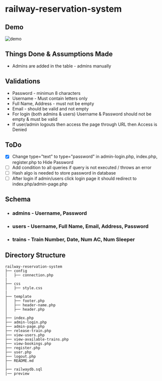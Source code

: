 # railway-reservation-system

## Demo

![demo](https://github.com/pranjalibajpai/railway-reservation-system/blob/master/demo1.gif)

## Things Done & Assumptions Made
- Admins are added in the table - admins manually

## Validations
- Password - minimun 8 characters
- Username - Must contain letters only
- Full Name, Address - must not be empty
- Email - should be valid and not empty
- For login (both admins & users) Username & Password should not be empty & must be valid
- If user/admin logouts then access the page through URL then Access is Denied

## ToDo
- [x] Change type="text" to type="password" in admin-login.php, index.php, register.php to Hide Password
- [ ] Add condition to all queries if query is not executed / throws an error
- [ ] Hash algo is needed to store password in database
- [ ] After login if admin/users click login page it should redirect to index.php/admin-page.php 

## Schema

- ### admins - Username, Password
- ### users - Username, Full Name, Email, Address, Password
- ### trains - Train Number, Date, Num AC, Num Sleeper
 

## Directory Structure

```
railway-reservation-system
├── config
│   ├── connection.php
|
├── css
│   ├── style.css
|
├── template
│   ├── footer.php
│   ├── header-name.php
│   ├── header.php
│  
├── index.php
├── admin-login.php
├── admin-page.php
├── release-train.php
├── view-users.php
├── view-available-trains.php
├── view-bookings.php
├── register.php
├── user.php
├── logout.php
├── README.md
│  
├── railwaydb.sql
|── preview


```
